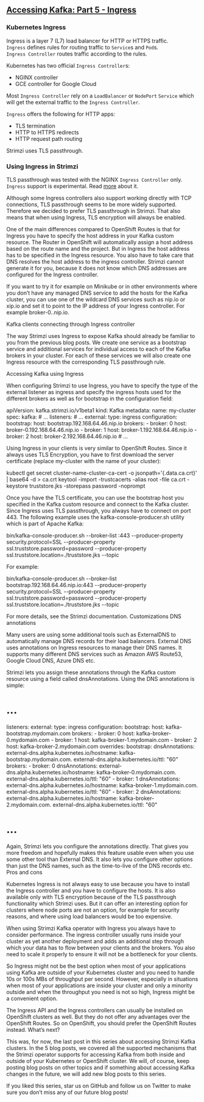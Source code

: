## [Accessing Kafka: Part 5 - Ingress](https://strimzi.io/2019/05/23/accessing-kafka-part-5.html)

### Kubernetes Ingress

Ingress is a layer 7 (L7) load balancer for HTTP or HTTPS traffic.  
`Ingress` defines rules for routing traffic to `Service`s and `Pod`s.   
`Ingress Controller` routes traffic according to the rules.  

Kubernetes has two official `Ingress Controller`s:
* NGINX controller
* GCE controller for Google Cloud

Most `Ingress Controller` rely on a `LoadBalancer` or `NodePort` `Service` which will get the external traffic to the `Ingress Controller`.  

`Ingress` offers the following for HTTP apps:
* TLS termination
* HTTP to HTTPS redirects
* HTTP request path routing

Strimzi uses TLS passthrough.  

### Using Ingress in Strimzi

TLS passthrough was tested with the NGINX `Ingress Controller` only. `Ingress` support is experimental. Read [more](https://kubernetes.github.io/ingress-nginx/user-guide/tls/#ssl-passthrough) about it.  

Although some Ingress controllers also support working directly with TCP connections, TLS passthrough seems to be more widely supported. Therefore we decided to prefer TLS passthrough in Strimzi. That also means that when using Ingress, TLS encryption will always be enabled.

One of the main differences compared to OpenShift Routes is that for Ingress you have to specify the host address in your Kafka custom resource. The Router in OpenShift will automatically assign a host address based on the route name and the project. But in Ingress the host address has to be specified in the Ingress resource. You also have to take care that DNS resolves the host address to the ingress controller. Strimzi cannot generate it for you, because it does not know which DNS addresses are configured for the Ingress controller.

If you want to try it for example on Minikube or in other environments where you don’t have any managed DNS service to add the hosts for the Kafka cluster, you can use one of the wildcard DNS services such as nip.io or xip.io and set it to point to the IP address of your Ingress controller. For example broker-0.<minikube-ip-address>.nip.io.

Kafka clients connecting through Ingress controller

The way Strimzi uses Ingress to expose Kafka should already be familiar to you from the previous blog posts. We create one service as a bootstrap service and additional services for individual access to each of the Kafka brokers in your cluster. For each of these services we will also create one Ingress resource with the corresponding TLS passthrough rule.

Accessing Kafka using Ingress

When configuring Strimzi to use Ingress, you have to specify the type of the external listener as ingress and specify the ingress hosts used for the different brokers as well as for bootstrap in the configuration field:

apiVersion: kafka.strimzi.io/v1beta1
kind: Kafka
metadata:
  name: my-cluster
spec:
  kafka:
    # ...
    listeners:
      # ...
      external:
        type: ingress
        configuration:
          bootstrap:
            host: bootstrap.192.168.64.46.nip.io
          brokers:
          - broker: 0
            host: broker-0.192.168.64.46.nip.io
          - broker: 1
            host: broker-1.192.168.64.46.nip.io
          - broker: 2
            host: broker-2.192.168.64.46.nip.io
    # ...

Using Ingress in your clients is very similar to OpenShift Routes. Since it always uses TLS Encryption, you have to first download the server certificate (replace my-cluster with the name of your cluster):

kubectl get secret cluster-name-cluster-ca-cert -o jsonpath='{.data.ca\.crt}' | base64 -d > ca.crt
keytool -import -trustcacerts -alias root -file ca.crt -keystore truststore.jks -storepass password -noprompt

Once you have the TLS certificate, you can use the bootstrap host you specified in the Kafka custom resource and connect to the Kafka cluster. Since Ingress uses TLS passthrough, you always have to connect on port 443. The following example uses the kafka-console-producer.sh utility which is part of Apache Kafka:

bin/kafka-console-producer.sh --broker-list <bootstrap-host>:443 --producer-property security.protocol=SSL --producer-property ssl.truststore.password=password --producer-property ssl.truststore.location=./truststore.jks --topic <your-topic>

For example:

bin/kafka-console-producer.sh --broker-list bootstrap.192.168.64.46.nip.io:443 --producer-property security.protocol=SSL --producer-property ssl.truststore.password=password --producer-property ssl.truststore.location=./truststore.jks --topic <your-topic>

For more details, see the Strimzi documentation.
Customizations
DNS annotations

Many users are using some additional tools such as ExternalDNS to automatically manage DNS records for their load balancers. External DNS uses annotations on Ingress resources to manage their DNS names. It supports many different DNS services such as Amazon AWS Route53, Google Cloud DNS, Azure DNS etc.

Strimzi lets you assign these annotations through the Kafka custom resource using a field called dnsAnnotations. Using the DNS annotations is simple:

# ...
listeners:
  external:
    type: ingress
    configuration:
      bootstrap:
        host: kafka-bootstrap.mydomain.com
      brokers:
      - broker: 0
        host: kafka-broker-0.mydomain.com
      - broker: 1
        host: kafka-broker-1.mydomain.com
      - broker: 2
        host: kafka-broker-2.mydomain.com
    overrides:
      bootstrap:
        dnsAnnotations:
          external-dns.alpha.kubernetes.io/hostname: kafka-bootstrap.mydomain.com.
          external-dns.alpha.kubernetes.io/ttl: "60"
      brokers:
      - broker: 0
        dnsAnnotations:
          external-dns.alpha.kubernetes.io/hostname: kafka-broker-0.mydomain.com.
          external-dns.alpha.kubernetes.io/ttl: "60"
      - broker: 1
        dnsAnnotations:
          external-dns.alpha.kubernetes.io/hostname: kafka-broker-1.mydomain.com.
          external-dns.alpha.kubernetes.io/ttl: "60"
      - broker: 2
        dnsAnnotations:
          external-dns.alpha.kubernetes.io/hostname: kafka-broker-2.mydomain.com.
          external-dns.alpha.kubernetes.io/ttl: "60"
# ...

Again, Strimzi lets you configure the annotations directly. That gives you more freedom and hopefully makes this feature usable even when you use some other tool than External DNS. It also lets you configure other options than just the DNS names, such as the time-to-live of the DNS records etc.
Pros and cons

Kubernetes Ingress is not always easy to use because you have to install the Ingress controller and you have to configure the hosts. It is also available only with TLS encryption because of the TLS passthrough functionality which Strimzi uses. But it can offer an interesting option for clusters where node ports are not an option, for example for security reasons, and where using load balancers would be too expensive.

When using Strimzi Kafka operator with Ingress you always have to consider performance. The ingress controller usually runs inside your cluster as yet another deployment and adds an additional step through which your data has to flow between your clients and the brokers. You also need to scale it properly to ensure it will not be a bottleneck for your clients.

So Ingress might not be the best option when most of your applications using Kafka are outside of your Kubernetes cluster and you need to handle 10s or 100s MBs of throughput per second. However, especially in situations when most of your applications are inside your cluster and only a minority outside and when the throughput you need is not so high, Ingress might be a convenient option.

The Ingress API and the Ingress controllers can usually be installed on OpenShift clusters as well. But they do not offer any advantages over the OpenShift Routes. So on OpenShift, you should prefer the OpenShift Routes instead.
What’s next?

This was, for now, the last post in this series about accessing Strimzi Kafka clusters. In the 5 blog posts, we covered all the supported mechanisms that the Strimzi operator supports for accessing Kafka from both inside and outside of your Kubernetes or OpenShift cluster. We will, of course, keep posting blog posts on other topics and if something about accessing Kafka changes in the future, we will add new blog posts to this series.

If you liked this series, star us on GitHub and follow us on Twitter to make sure you don’t miss any of our future blog posts!
